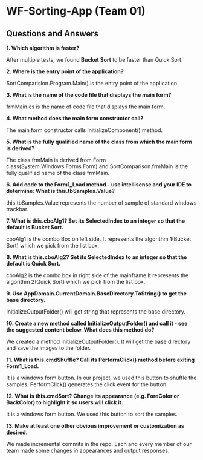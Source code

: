 # WF-Sorting-App (Team 01)

## Questions and Answers  


**1. Which algorithm is faster?**  

After multiple tests, we found **Bucket Sort** to be faster than Quick Sort.  

**2. Where is the entry point of the application?**

SortComparision.Program.Main() is the entry point of the application.  

**3. What is the name of the code file that displays the main form?**  

frmMain.cs is the name of code file that displays the main form.

**4.	What method does the main form constructor call?**  

The main form constructor calls InitializeComponent() method.  

**5. What is the fully qualified name of the class from which the main form is derived?**  

 The class frmMain is derived from Form class(System.Windows.Forms.Form) and SortComparison.frmMain is the fully qualified name of the class frmMain.

**6. Add code to the Form1_Load method - use intellisense and your IDE to determine: What is this.tbSamples.Value?**  

this.tbSamples.Value represents the number of sample of standard windows trackbar.  

**7.	What is this.cboAlg1?  Set its SelectedIndex to an integer so that the default is Bucket Sort.**  

cboAlg1 is the combo Box on left side. It represents the algorithm 1(Bucket Sort) which we pick from the list box.  

**8.	What is this.cboAlg2? Set its SelectedIndex to an integer so that the default is Quick Sort.**  

cboAlg2 is the combo box in right side of the mainframe.It represents the algorithm 2(Quick Sort) which we pick from the list box.  

**9. Use AppDomain.CurrentDomain.BaseDirectory.ToString() to get the base directory.**  

InitializeOutputFolder() will get string that represents the base directory.  

**10.	Create a new method called InitializeOutputFolder() and call it - see the suggested content below. What does this method do?**

We created a method InitializeOutputFolder(). It will get the base directory and save the images to the folder.

**11. What is this.cmdShuffle?  Call its PerformClick() method before exiting Form1_Load.**

It is a windows form  button. In our project, we used this button to shuffle the samples. PerformClick() generates the click event for the button. 

**12. What is this.cmdSort?  Change its appearance (e.g. ForeColor or BackColor) to highlight it so users will click it.** 

It is a windows form button. We used this button to sort the samples.

**13. Make at least one other obvious improvement or customization as desired.**

We made incremental commits in the repo. Each and every member of our team made some changes in appearances and output responses.
